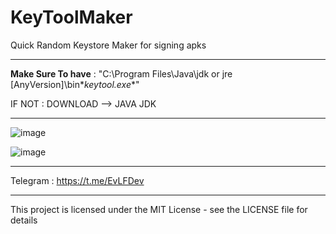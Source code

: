 # KeyToolMaker
Quick Random Keystore Maker for signing apks

- - - - - - - - - - - - - -

**Make Sure To have** : "C:\Program Files\Java\jdk or jre [AnyVersion]\bin\**keytool.exe**"

IF NOT : DOWNLOAD --> JAVA JDK

- - - - - - - - - - - - - -

![image](https://user-images.githubusercontent.com/54191699/154862639-836dc0e6-b30b-479d-ae8f-496a328b699c.png)


![image](https://user-images.githubusercontent.com/54191699/154863843-ae6d983b-d408-45ea-b7ad-942415da0cda.png)

- - - - - - - - - - - - - - 

Telegram : https://t.me/EvLFDev

- - - - - - - - - - - - - -

This project is licensed under the MIT License - see the LICENSE file for details
